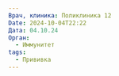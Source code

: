 ```yaml
---
Врач, клиника: Поликлиника 12
Date: 2024-10-04T22:22
Дата: 04.10.24
Орган:
  - Иммунитет
tags:
  - Прививка
---
```


